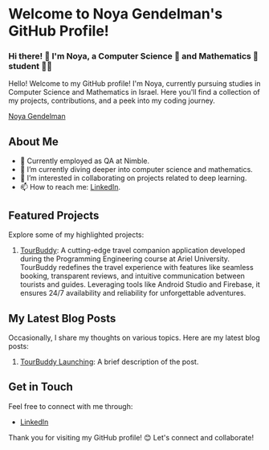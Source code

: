 # Welcome to Noya Gendelman's GitHub Profile!
### Hi there! 👋 I'm Noya, a Computer Science 🔬 and Mathematics 📐 student 👩‍🎓

Hello! Welcome to my GitHub profile! I'm Noya, currently pursuing studies in Computer Science and Mathematics in Israel. Here you'll find a collection of my projects, contributions, and a peek into my coding journey.


<script src="https://platform.linkedin.com/badges/js/profile.js" async defer type="text/javascript"></script>
<div class="badge-base LI-profile-badge" data-locale="en_US" data-size="large" data-theme="light" data-type="HORIZONTAL" data-vanity="noyagendelman" data-version="v1"><a class="badge-base__link LI-simple-link" href="https://il.linkedin.com/in/noyagendelman?trk=profile-badge">Noya Gendelman</a></div>

## About Me

- 💼 Currently employed as QA at Nimble.
- 🌱 I’m currently diving deeper into computer science and mathematics.
- 👯 I’m interested in collaborating on projects related to deep learning.
- 📫 How to reach me: [LinkedIn](https://www.linkedin.com/in/noyagendelman/).

## Featured Projects

Explore some of my highlighted projects:

1. [TourBuddy](https://github.com/noy-dayan/TourBuddy): A cutting-edge travel companion application developed during the Programming Engineering course at Ariel University. TourBuddy redefines the travel experience with features like seamless booking, transparent reviews, and intuitive communication between tourists and guides. Leveraging tools like Android Studio and Firebase, it ensures 24/7 availability and reliability for unforgettable adventures.

## My Latest Blog Posts

Occasionally, I share my thoughts on various topics. Here are my latest blog posts:

1. [TourBuddy Launching](https://www.linkedin.com/feed/update/urn:li:activity:7171467738974994433/): A brief description of the post.

## Get in Touch

Feel free to connect with me through:

- [LinkedIn](https://www.linkedin.com/in/noyagendelman/)

Thank you for visiting my GitHub profile! 😊 Let's connect and collaborate!
